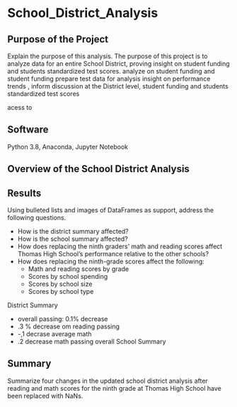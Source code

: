 # School_District_Analysis

## Purpose of the Project
Explain the purpose of this analysis.
The purpose of this project is to analyze data for an entire School District, proving insight on student funding and students standardized test scores.
analyze on student funding and student funding
prepare test data for analysis insight on performance trends , inform discussion at the District level,
student funding and students standardized test scores



acess to 

## Software
Python 3.8, Anaconda, Jupyter Notebook

## Overview of the School District Analysis


## Results
Using bulleted lists and images of DataFrames as support, address the following questions.
- How is the district summary affected?
- How is the school summary affected?
- How does replacing the ninth graders’ math and reading scores affect Thomas High School’s performance relative to the other schools?
- How does replacing the ninth-grade scores affect the following:
    - Math and reading scores by grade
    - Scores by school spending
    - Scores by school size
    - Scores by school type

District Summary
- overall passing: 0.1% decrease
- .3 % decrease om reading passing
- -,1 decrase average math
- .2 decrease math passing overall
School Summary


## Summary
Summarize four changes in the updated school district analysis after reading and math scores for the ninth grade at Thomas High School have been replaced with NaNs.



